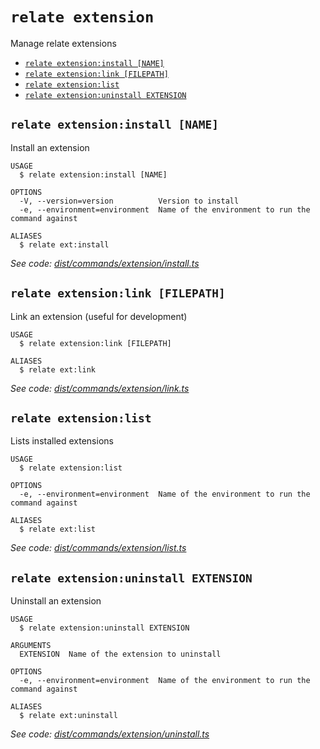 `relate extension`
==================

Manage relate extensions

* [`relate extension:install [NAME]`](#relate-extensioninstall-name)
* [`relate extension:link [FILEPATH]`](#relate-extensionlink-filepath)
* [`relate extension:list`](#relate-extensionlist)
* [`relate extension:uninstall EXTENSION`](#relate-extensionuninstall-extension)

## `relate extension:install [NAME]`

Install an extension

```
USAGE
  $ relate extension:install [NAME]

OPTIONS
  -V, --version=version          Version to install
  -e, --environment=environment  Name of the environment to run the command against

ALIASES
  $ relate ext:install
```

_See code: [dist/commands/extension/install.ts](https://github.com/neo-technology/relate/blob/v1.0.1-alpha.0/dist/commands/extension/install.ts)_

## `relate extension:link [FILEPATH]`

Link an extension (useful for development)

```
USAGE
  $ relate extension:link [FILEPATH]

ALIASES
  $ relate ext:link
```

_See code: [dist/commands/extension/link.ts](https://github.com/neo-technology/relate/blob/v1.0.1-alpha.0/dist/commands/extension/link.ts)_

## `relate extension:list`

Lists installed extensions

```
USAGE
  $ relate extension:list

OPTIONS
  -e, --environment=environment  Name of the environment to run the command against

ALIASES
  $ relate ext:list
```

_See code: [dist/commands/extension/list.ts](https://github.com/neo-technology/relate/blob/v1.0.1-alpha.0/dist/commands/extension/list.ts)_

## `relate extension:uninstall EXTENSION`

Uninstall an extension

```
USAGE
  $ relate extension:uninstall EXTENSION

ARGUMENTS
  EXTENSION  Name of the extension to uninstall

OPTIONS
  -e, --environment=environment  Name of the environment to run the command against

ALIASES
  $ relate ext:uninstall
```

_See code: [dist/commands/extension/uninstall.ts](https://github.com/neo-technology/relate/blob/v1.0.1-alpha.0/dist/commands/extension/uninstall.ts)_
